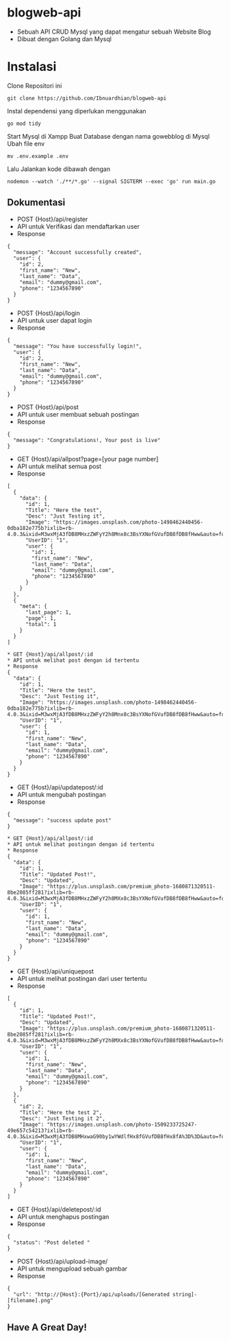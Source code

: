 # blogweb-api
* Sebuah API CRUD Mysql yang dapat mengatur sebuah Website Blog
* Dibuat dengan Golang dan Mysql
# Instalasi
Clone Repositori ini
```
git clone https://github.com/Ibnuardhian/blogweb-api
```
Instal dependensi yang diperlukan menggunakan
```
go mod tidy
```
Start Mysql di Xampp
Buat Database dengan nama gowebblog di Mysql
Ubah file env
```
mv .env.example .env
```
Lalu Jalankan kode dibawah dengan 
```
nodemon --watch './**/*.go' --signal SIGTERM --exec 'go' run main.go
```
## Dokumentasi
* POST {Host}/api/register
* API untuk Verifikasi dan mendaftarkan user
* Response
```
{
  "message": "Account successfully created",
  "user": {
    "id": 2,
    "first_name": "New",
    "last_name": "Data",
    "email": "dummy@gmail.com",
    "phone": "1234567890"
  }
}
```
* POST {Host}/api/login
* API untuk user dapat login
* Response
```
{
  "message": "You have successfully login!",
  "user": {
    "id": 2,
    "first_name": "New",
    "last_name": "Data",
    "email": "dummy@gmail.com",
    "phone": "1234567890"
  }
}
```
* POST {Host}/api/post
* API untuk user membuat sebuah postingan
* Response
```
{
  "message": "Congratulations!, Your post is live"
}
```
* GET {Host}/api/allpost?page=[your page number]
* API untuk melihat semua post
* Response
```
[
  {
    "data": {
      "id": 1,
      "Title": "Here the test",
      "Desc": "Just Testing it",
      "Image": "https://images.unsplash.com/photo-1498462440456-0dba182e775b?ixlib=rb-4.0.3&ixid=M3wxMjA3fDB8MHxzZWFyY2h8Mnx8c3BsYXNofGVufDB8fDB8fHww&auto=format&fit=crop&w=500&q=60",
      "UserID": "1",
      "user": {
        "id": 1,
        "first_name": "New",
        "last_name": "Data",
        "email": "dummy@gmail.com",
        "phone": "1234567890"
      }
    }
  },
  {
    "meta": {
      "last_page": 1,
      "page": 1,
      "total": 1
    }
  }
]

* GET {Host}/api/allpost/:id
* API untuk melihat post dengan id tertentu
* Response
{
  "data": {
    "id": 1,
    "Title": "Here the test",
    "Desc": "Just Testing it",
    "Image": "https://images.unsplash.com/photo-1498462440456-0dba182e775b?ixlib=rb-4.0.3&ixid=M3wxMjA3fDB8MHxzZWFyY2h8Mnx8c3BsYXNofGVufDB8fDB8fHww&auto=format&fit=crop&w=500&q=60",
    "UserID": "1",
    "user": {
      "id": 1,
      "first_name": "New",
      "last_name": "Data",
      "email": "dummy@gmail.com",
      "phone": "1234567890"
    }
  }
}
```
* GET {Host}/api/updatepost/:id
* API untuk mengubah postingan
* Response
```
{
  "message": "success update post"
}

* GET {Host}/api/allpost/:id
* API untuk melihat postingan dengan id tertentu
* Response
{
  "data": {
    "id": 1,
    "Title": "Updated Post!",
    "Desc": "Updated",
    "Image": "https://plus.unsplash.com/premium_photo-1680871320511-8be2085ff281?ixlib=rb-4.0.3&ixid=M3wxMjA3fDB8MHxzZWFyY2h8MXx8c3BsYXNofGVufDB8fDB8fHww&auto=format&fit=crop&w=500&q=60",
    "UserID": "1",
    "user": {
      "id": 1,
      "first_name": "New",
      "last_name": "Data",
      "email": "dummy@gmail.com",
      "phone": "1234567890"
    }
  }
}
```
* GET {Host}/api/uniquepost
* API untuk melihat postingan dari user tertentu
* Response
```
[
  {
    "id": 1,
    "Title": "Updated Post!",
    "Desc": "Updated",
    "Image": "https://plus.unsplash.com/premium_photo-1680871320511-8be2085ff281?ixlib=rb-4.0.3&ixid=M3wxMjA3fDB8MHxzZWFyY2h8MXx8c3BsYXNofGVufDB8fDB8fHww&auto=format&fit=crop&w=500&q=60",
    "UserID": "1",
    "user": {
      "id": 1,
      "first_name": "New",
      "last_name": "Data",
      "email": "dummy@gmail.com",
      "phone": "1234567890"
    }
  },
  {
    "id": 2,
    "Title": "Here the test 2",
    "Desc": "Just Testing it 2",
    "Image": "https://images.unsplash.com/photo-1509233725247-49e657c54213?ixlib=rb-4.0.3&ixid=M3wxMjA3fDB8MHxwaG90by1wYWdlfHx8fGVufDB8fHx8fA%3D%3D&auto=format&fit=crop&w=1949&q=80",
    "UserID": "1",
    "user": {
      "id": 1,
      "first_name": "New",
      "last_name": "Data",
      "email": "dummy@gmail.com",
      "phone": "1234567890"
    }
  }
]
```
* GET {Host}/api/deletepost/:id
* API untuk menghapus postingan
* Response
```
{
  "status": "Post deleted "
}
```
* POST {Host}/api/upload-image/
* API untuk mengupload sebuah gambar
* Response
```
{
  "url": "http://{Host}:{Port}/api/uploads/[Generated string]-[filename].png"
}
```
## Have A Great Day!
